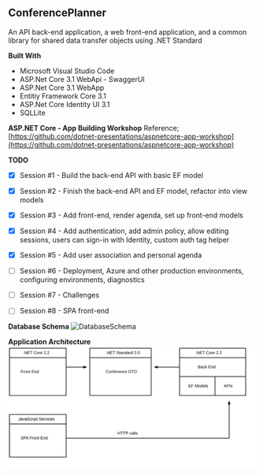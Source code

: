 ## ConferencePlanner

An API back-end application, a web front-end application, and a common library for shared data transfer objects using .NET Standard

**Built With**
 - Microsoft Visual Studio Code
 - ASP.Net Core 3.1 WebApi - SwaggerUI
 - ASP.Net Core 3.1 WebApp
 - Entitiy Framework Core 3.1
 - ASP.Net Core Identity UI 3.1
 - SQLLite

**ASP.NET Core - App Building Workshop**
Reference; [https://github.com/dotnet-presentations/aspnetcore-app-workshop](https://github.com/dotnet-presentations/aspnetcore-app-workshop)


**TODO**

 - [x] Session #1 - Build the back-end API with basic EF model
 - [x] Session #2 - Finish the back-end API and EF model, refactor into view models
 - [x] Session #3 - Add front-end, render agenda, set up front-end models
 - [x] Session #4 - Add authentication, add admin policy, allow editing sessions, users can sign-in with Identity, custom auth tag helper
 - [x] Session #5 - Add user association and personal agenda
 - [ ] Session #6 - Deployment, Azure and other production environments, configuring environments, diagnostics
 - [ ] Session #7 - Challenges
 - [ ] Session #8 - SPA front-end
 
 
**Database Schema**
![DatabaseSchema](https://github.com/dotnet-presentations/aspnetcore-app-workshop/blob/master/docs/conference-planner-db-diagram.png)

**Application Architecture**
![Application Architecture](https://github.com/dotnet-presentations/aspnetcore-app-workshop/blob/master/docs/images/ConferencePlannerArchitectureDiagram.svg)

